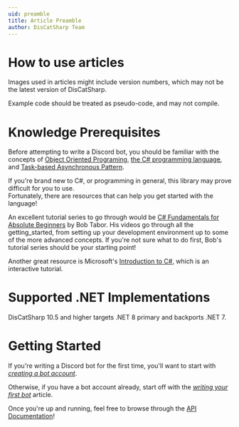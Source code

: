 ```yaml
---
uid: preamble
title: Article Preamble
author: DisCatSharp Team
---
```


# How to use articles

Images used in articles might include version numbers, which may not be the latest version of DisCatSharp.

Example code should be treated as pseudo-code, and may not compile.

# Knowledge Prerequisites

Before attempting to write a Discord bot, you should be familiar with the concepts of [Object Oriented Programing](https://en.wikipedia.org/wiki/Object-oriented_programming), [the C# programming language](https://docs.microsoft.com/en-us/dotnet/csharp/programming-guide/), and [Task-based Asynchronous Pattern](https://docs.microsoft.com/en-us/dotnet/standard/asynchronous-programming-patterns/task-based-asynchronous-pattern-tap).

If you're brand new to C#, or programming in general, this library may prove difficult for you to use.</br>
Fortunately, there are resources that can help you get started with the language!

An excellent tutorial series to go through would be [C# Fundamentals for Absolute Beginners](https://channel9.msdn.com/Series/CSharp-Fundamentals-for-Absolute-Beginners) by Bob Tabor.
His videos go through all the getting_started, from setting up your development environment up to some of the more advanced concepts.
If you're not sure what to do first, Bob's tutorial series should be your starting point!

Another great resource is Microsoft's [Introduction to C#](https://learn.microsoft.com/en-us/dotnet/csharp/tour-of-csharp/tutorials/), which is an interactive tutorial.

# Supported .NET Implementations

DisCatSharp 10.5 and higher targets .NET 8 primary and backports .NET 7.

# Getting Started

If you're writing a Discord bot for the first time, you'll want to start with _[creating a bot account](xref:getting_started_bot_account)_.

Otherwise, if you have a bot account already, start off with the _[writing your first bot](xref:getting_started_first_bot)_ article.

Once you're up and running, feel free to browse through the [API Documentation](xref:api_index)!
